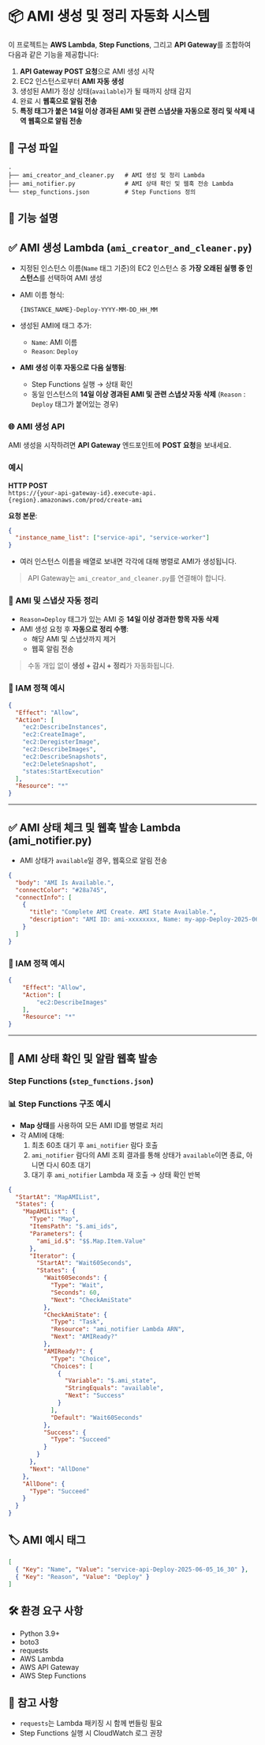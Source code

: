 # 📦 AMI 생성 및 정리 자동화 시스템

이 프로젝트는 **AWS Lambda**, **Step Functions**, 그리고 **API Gateway**를 조합하여 다음과 같은 기능을 제공합니다:

1. **API Gateway POST 요청**으로 AMI 생성 시작  
2. EC2 인스턴스로부터 **AMI 자동 생성**
3. 생성된 AMI가 정상 상태(`available`)가 될 때까지 상태 감지  
4. 완료 시 **웹훅으로 알림 전송**  
5. **특정 태그가 붙은 14일 이상 경과된 AMI 및 관련 스냅샷을 자동으로 정리 및 삭제 내역 웹훅으로 알림 전송**

## 📁 구성 파일

```
.
├── ami_creator_and_cleaner.py   # AMI 생성 및 정리 Lambda
├── ami_notifier.py              # AMI 상태 확인 및 웹훅 전송 Lambda
└── step_functions.json          # Step Functions 정의
```

## 🔧 기능 설명

## ✅ AMI 생성 Lambda (`ami_creator_and_cleaner.py`)

- 지정된 인스턴스 이름(`Name` 태그 기준)의 EC2 인스턴스 중 **가장 오래된 실행 중 인스턴스**를 선택하여 AMI 생성
- AMI 이름 형식:
  ```
  {INSTANCE_NAME}-Deploy-YYYY-MM-DD_HH_MM
  ```
- 생성된 AMI에 태그 추가:
  - `Name`: AMI 이름
  - `Reason`: `Deploy`  
  
- **AMI 생성 이후 자동으로 다음 실행됨**:
  - Step Functions 실행 → 상태 확인
  - 동일 인스턴스의 **14일 이상 경과된 AMI 및 관련 스냅샷 자동 삭제** (`Reason` : `Deploy` 태그가 붙어있는 경우)


### 🌐 AMI 생성 API

AMI 생성을 시작하려면 **API Gateway** 엔드포인트에 **POST 요청**을 보내세요.

### 예시

**HTTP POST**  
`https://{your-api-gateway-id}.execute-api.{region}.amazonaws.com/prod/create-ami`

**요청 본문**:

```json
{
  "instance_name_list": ["service-api", "service-worker"]
}
```

- 여러 인스턴스 이름을 배열로 보내면 각각에 대해 병렬로 AMI가 생성됩니다.

> API Gateway는 `ami_creator_and_cleaner.py`를 연결해야 합니다.
    
### 🧹 AMI 및 스냅샷 자동 정리

- `Reason=Deploy` 태그가 있는 AMI 중 **14일 이상 경과한 항목 자동 삭제**
- AMI 생성 요청 후 **자동으로 정리 수행**:
  - 해당 AMI 및 스냅샷까지 제거
  - 웹훅 알림 전송

> 수동 개입 없이 **생성 + 감시 + 정리**가 자동화됩니다.

### 🔐 IAM 정책 예시

```json
{
  "Effect": "Allow",
  "Action": [
    "ec2:DescribeInstances",
    "ec2:CreateImage",
    "ec2:DeregisterImage",
    "ec2:DescribeImages",
    "ec2:DescribeSnapshots",
    "ec2:DeleteSnapshot",
    "states:StartExecution"
  ],
  "Resource": "*"
}
```

---
## ✅ AMI 상태 체크 및 웹훅 발송 Lambda (ami_notifier.py)

- AMI 상태가 `available`일 경우, 웹훅으로 알림 전송

```json
{
  "body": "AMI Is Available.",
  "connectColor": "#28a745",
  "connectInfo": [
    {
      "title": "Complete AMI Create. AMI State Available.",
      "description": "AMI ID: ami-xxxxxxxx, Name: my-app-Deploy-2025-06-05_12_00"
    }
  ]
}
```
### 🔐 IAM 정책 예시
```json
{
    "Effect": "Allow",
    "Action": [
        "ec2:DescribeImages"
    ],
    "Resource": "*"
}
```


---
## 🔄 AMI 상태 확인 및 알람 웹훅 발송

### Step Functions (`step_functions.json`)

### 📊 Step Functions 구조 예시

- **Map 상태**를 사용하여 모든 AMI ID를 병렬로 처리
- 각 AMI에 대해:
  1. 최초 60초 대기 후 `ami_notifier` 람다 호출
  2. `ami_notifier` 람다의 AMI 조회 결과를 통해 상태가 `available`이면 종료, 아니면 다시 60초 대기
  3. 대기 후 `ami_notifier` Lambda 재 호출 → 상태 확인 반복

```json
{
  "StartAt": "MapAMIList",
  "States": {
    "MapAMIList": {
      "Type": "Map",
      "ItemsPath": "$.ami_ids",
      "Parameters": {
        "ami_id.$": "$$.Map.Item.Value"
      },
      "Iterator": {
        "StartAt": "Wait60Seconds",
        "States": {
          "Wait60Seconds": {
            "Type": "Wait",
            "Seconds": 60,
            "Next": "CheckAmiState"
          },
          "CheckAmiState": {
            "Type": "Task",
            "Resource": "ami_notifier Lambda ARN",
            "Next": "AMIReady?"
          },
          "AMIReady?": {
            "Type": "Choice",
            "Choices": [
              {
                "Variable": "$.ami_state",
                "StringEquals": "available",
                "Next": "Success"
              }
            ],
            "Default": "Wait60Seconds"
          },
          "Success": {
            "Type": "Succeed"
          }
        }
      },
      "Next": "AllDone"
    },
    "AllDone": {
      "Type": "Succeed"
    }
  }
}
```



## 🏷️ AMI 예시 태그

```json
[
  { "Key": "Name", "Value": "service-api-Deploy-2025-06-05_16_30" },
  { "Key": "Reason", "Value": "Deploy" }
]
```

## 🛠️ 환경 요구 사항

- Python 3.9+
- boto3
- requests
- AWS Lambda
- AWS API Gateway
- AWS Step Functions

## 📌 참고 사항

- `requests`는 Lambda 패키징 시 함께 번들링 필요
- Step Functions 실행 시 CloudWatch 로그 권장
